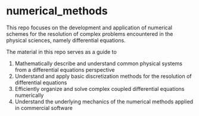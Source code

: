 # numerical_methods
This repo focuses on the development and application of numerical schemes for the resolution of complex problems encountered in the physical sciences, namely differential equations.

The material in this repo serves as a guide to 
1. Mathematically describe and understand common physical systems from a differential equations perspective
2. Understand and apply basic discretization methods for the resolution of differential equations
3. Efficiently organize and solve complex coupled differential equations numerically
4. Understand the underlying mechanics of the numerical methods applied in commercial software
